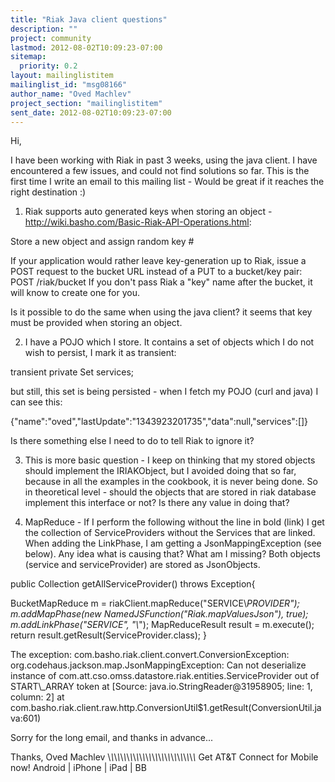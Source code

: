 ```yaml
---
title: "Riak Java client questions"
description: ""
project: community
lastmod: 2012-08-02T10:09:23-07:00
sitemap:
  priority: 0.2
layout: mailinglistitem
mailinglist_id: "msg08166"
author_name: "Oved Machlev"
project_section: "mailinglistitem"
sent_date: 2012-08-02T10:09:23-07:00
---
```



Hi,

I have been working with Riak in past 3 weeks, using the java client.
I have encountered a few issues, and could not find solutions so far.
This is the first time I write an email to this mailing list - Would be great 
if it reaches the right destination :)


1. Riak supports auto generated keys when storing an object - 
http://wiki.basho.com/Basic-Riak-API-Operations.html:

Store a new object and assign random key #

If your application would rather leave key-generation up to Riak, issue a POST 
request to the bucket URL instead of a PUT to a bucket/key pair: POST 
/riak/bucket If you don't pass Riak a "key" name after the bucket, it will know 
to create one for you.

Is it possible to do the same when using the java client? it seems that key 
must be provided when storing an object.

2. I have a POJO which I store. It contains a set of objects which I do 
not wish to persist, I mark it as transient:

transient private Set services;

but still, this set is being persisted - when I fetch my POJO (curl and java) I 
can see this:

 
{"name":"oved","lastUpdate":"1343923201735","data":null,"services":[]}

Is there something else I need to do to tell Riak to ignore it?

3. This is more basic question - I keep on thinking that my stored 
objects should implement the IRIAKObject, but I avoided doing that so far, 
because in all the examples in the cookbook, it is never being done. So in 
theoretical level - should the objects that are stored in riak database 
implement this interface or not? Is there any value in doing that?

4. MapReduce - If I perform the following without the line in bold (link) 
I get the collection of ServiceProviders without the Services that are linked.
When adding the LinkPhase, I am getting a JsonMappingException (see below). Any 
idea what is causing that? What am I missing? Both objects (service and 
serviceProvider) are stored as JsonObjects.

 public Collection getAllServiceProvider() throws Exception{

 BucketMapReduce m = riakClient.mapReduce("SERVICE\\_PROVIDER");
 m.addMapPhase(new NamedJSFunction("Riak.mapValuesJson"), true);
 m.addLinkPhase("SERVICE", "\\_");
 MapReduceResult result = m.execute();
 return result.getResult(ServiceProvider.class);
 }


The exception:
com.basho.riak.client.convert.ConversionException: 
org.codehaus.jackson.map.JsonMappingException: Can not deserialize instance of 
com.att.cso.omss.datastore.riak.entities.ServiceProvider out of START\\_ARRAY 
token
 at [Source: 
java.io.StringReader@31958905; line: 1, 
column: 2]
 at 
com.basho.riak.client.raw.http.ConversionUtil$1.getResult(ConversionUtil.java:601)


Sorry for the long email, and thanks in advance...


Thanks,
Oved Machlev
\\_\\_\\_\\_\\_\\_\\_\\_\\_\\_\\_\\_\\_\\_\\_\\_\\_\\_\\_\\_\\_\\_\\_\\_\\_\\_\\_\\_
Get AT&T Connect for Mobile now!
Android | 
iPhone | 
iPad
 | BB

